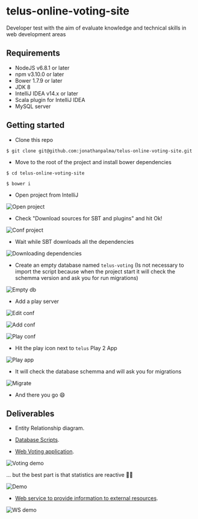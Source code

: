 # telus-online-voting-site

Developer test with the aim of evaluate knowledge and technical skills in web development areas


## Requirements

- NodeJS v6.8.1 or later
- npm v3.10.0 or later
- Bower 1.7.9 or later
- JDK 8
- IntelliJ IDEA v14.x or later
- Scala plugin for IntelliJ IDEA
- MySQL server

## Getting started

- Clone this repo

`$ git clone git@github.com:jonathanpalma/telus-online-voting-site.git`


- Move to the root of the project and install bower dependencies

`$ cd telus-online-voting-site`

`$ bower i`


- Open project from IntelliJ 

![Open project](https://github.com/jonathanpalma/telus-online-voting-site/blob/master/README/open-project.png)


- Check "Download sources for SBT and plugins" and hit Ok!

![Conf project](https://github.com/jonathanpalma/telus-online-voting-site/blob/master/README/conf-project.png)


- Wait while SBT downloads all the dependencies

![Downloading dependencies](https://github.com/jonathanpalma/telus-online-voting-site/blob/master/README/download-dependencies.png)


- Create an empty database named `telus-voting` (Is not necessary to import the script because when the project start it will check the schemma version and ask you for run migrations)

![Empty db](https://github.com/jonathanpalma/telus-online-voting-site/blob/master/README/empty-db.png)


- Add a play server

![Edit conf](https://github.com/jonathanpalma/telus-online-voting-site/blob/master/README/edit-conf.png)

![Add conf](https://github.com/jonathanpalma/telus-online-voting-site/blob/master/README/add-conf.png)

![Play conf](https://github.com/jonathanpalma/telus-online-voting-site/blob/master/README/play-conf.png)


- Hit the play icon next to `telus` Play 2 App

![Play app](https://github.com/jonathanpalma/telus-online-voting-site/blob/master/README/play-start.png)


- It will check the database schemma and will ask you for migrations

![Migrate](https://github.com/jonathanpalma/telus-online-voting-site/blob/master/README/db-migrate.png)


- And there you go :smile:

## Deliverables

- Entity Relationship diagram.


- [Database Scripts](https://github.com/jonathanpalma/telus-online-voting-site/tree/master/project/conf/db/migration/default).


- [Web Voting application](https://github.com/jonathanpalma/telus-online-voting-site/tree/master/project).

![Voting demo](https://github.com/jonathanpalma/telus-online-voting-site/blob/master/README/voting-demo.png)


... but the best part is that statistics are reactive :raised_hands::fire:

![Demo](https://github.com/jonathanpalma/telus-online-voting-site/blob/master/README/demo.gif)

- [Web service to provide information to external resources](https://github.com/jonathanpalma/telus-online-voting-site/blob/master/project/app/controllers/web/Api.java).

![WS demo](https://github.com/jonathanpalma/telus-online-voting-site/blob/master/README/ws-demo.png)
